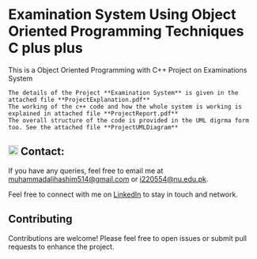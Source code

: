 # Examination System  Using Object Oriented Programming  Techniques C plus plus
This is a Object Oriented Programming with C++ Project  on Examinations System

    The details of the Project **Examination System** is given in the attached file **ProjectExplanation.pdf**
    The working of the c++ code and how the whole system is working is explained in attached file **ProjectReport.pdf**
    The overall structure of the code is provided in the UML digrma form too. See the attached file **ProjectUMLDiagram**

## <img src="https://img.icons8.com/ios/50/000000/email-open.png" width="20"/> Contact:
If you have any queries, feel free to email me at [muhammadalihashim514@gmail.com](mailto:muhammadalihashim514@gmail.com) or [i220554@nu.edu.pk](mailto:i220554@nu.edu.pk).

Feel free to connect with me on [LinkedIn](https://www.linkedin.com/in/muhammad-ali-hashim-5115882b4) to stay in touch and network.

## Contributing
Contributions are welcome! Please feel free to open issues or submit pull requests to enhance the project.
